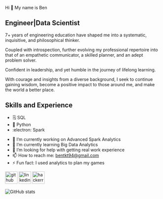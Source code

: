 Hi 👋 My name is Ben
## Engineer|Data Scientist
7+ years of engineering education have shaped me into a systematic, inquisitive, and philosophical thinker. 

Coupled with introspection, further evolving my professional repertoire into that of an empathetic communicator, a skilled planner, and an adept problem solver. 

Confident in leadership, and yet humble in the journey of lifelong learning. 

With courage and insights from a diverse background, I seek to continue gaining wisdom, become a positive impact to those around me, and make the world a better place.

## Skills and Experience
* 🗒️ SQL
* 🐍 Python
* :electron: Spark

- 🔭 I’m currently working on Advanced Spark Analytics 
- 🌱 I’m currently learning Big Data Analytics 
- 🤔 I’m looking for help with getting real work experience 
- 📫 How to reach me: bentkt94@gmail.com
- ⚡ Fun fact: I used analytics to plan my games


[<img src='https://cdn.jsdelivr.net/npm/simple-icons@3.0.1/icons/github.svg' alt='github' height='40'>](https://github.com/sleazism)  [<img src='https://cdn.jsdelivr.net/npm/simple-icons@3.0.1/icons/linkedin.svg' alt='linkedin' height='40'>](https://www.linkedin.com/in/ben-tan-88940a182//)  [<img src='https://cdn.jsdelivr.net/npm/simple-icons@3.0.1/icons/hackerrank.svg' alt='hackerrank' height='40'>](https://www.hackerrank.com/profile/sleazism)  

![GitHub stats](https://github-readme-stats.vercel.app/api?username=ben-tkt&show_icons=true)  


